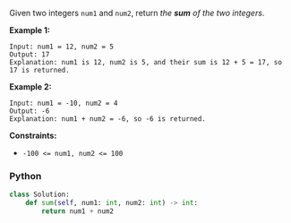 Given two integers `num1` and `num2`, return _the  **sum**  of the two integers_.

**Example 1:**
```
Input: num1 = 12, num2 = 5
Output: 17
Explanation: num1 is 12, num2 is 5, and their sum is 12 + 5 = 17, so 17 is returned.
```

**Example 2:**
```
Input: num1 = -10, num2 = 4
Output: -6
Explanation: num1 + num2 = -6, so -6 is returned.
```

**Constraints:**

- `-100 <= num1, num2 <= 100`


### Python
```python
class Solution:
    def sum(self, num1: int, num2: int) -> int:
        return num1 + num2
```